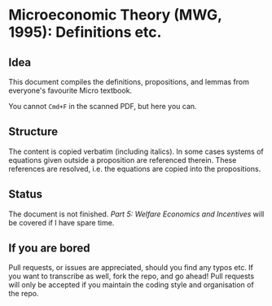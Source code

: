# Microeconomic Theory (MWG, 1995): Definitions etc.

## Idea
This document compiles the definitions, propositions, and lemmas from everyone's favourite Micro textbook.

You cannot `Cmd+F` in the scanned PDF, but here you can.

## Structure
The content is copied verbatim (including italics).
In some cases systems of equations given outside a proposition are referenced therein.
These references are resolved, i.e. the equations are copied into the propositions.

## Status
The document is not finished.
*Part 5: Welfare Economics and Incentives* will be covered if I have spare time.

## If you are bored
Pull requests, or issues are appreciated, should you find any typos etc.
If you want to transcribe as well, fork the repo, and go ahead!
Pull requests will only be accepted if you maintain the coding style and organisation of the repo.
